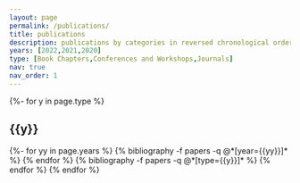```yaml
---
layout: page
permalink: /publications/
title: publications
description: publications by categories in reversed chronological order.
years: [2022,2021,2020]
type: [Book Chapters,Conferences and Workshops,Journals]
nav: true
nav_order: 1
---
```

<!-- _pages/publications.md -->
<div class="publications">

{%- for y in page.type %}
  <h2 class="type">{{y}}</h2>
    {%- for yy in page.years %}
      {% bibliography -f papers -q @*[year={{yy}}]* %}
    {% endfor %}
      {% bibliography -f papers -q @*[type={{y}}]* %}
{% endfor %}
{% endfor %}
</div>
